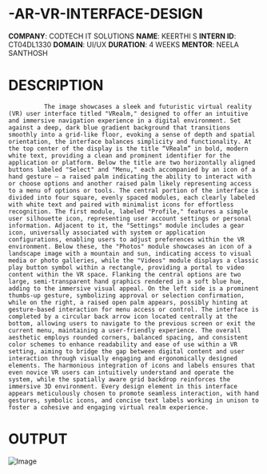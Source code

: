 # -AR-VR-INTERFACE-DESIGN
**COMPANY**: CODTECH IT SOLUTIONS
**NAME**: KEERTHI S
**INTERN ID**: CT04DL1330
**DOMAIN**: UI/UX
**DURATION**: 4 WEEKS 
**MENTOR**: NEELA SANTHOSH
# DESCRIPTION
              The image showcases a sleek and futuristic virtual reality (VR) user interface titled "VRealm," designed to offer an intuitive and immersive navigation experience in a digital environment. Set against a deep, dark blue gradient background that transitions smoothly into a grid-like floor, evoking a sense of depth and spatial orientation, the interface balances simplicity and functionality. At the top center of the display is the title “VRealm” in bold, modern white text, providing a clean and prominent identifier for the application or platform. Below the title are two horizontally aligned buttons labeled "Select" and "Menu," each accompanied by an icon of a hand gesture — a raised palm indicating the ability to interact with or choose options and another raised palm likely representing access to a menu of options or tools. The central portion of the interface is divided into four square, evenly spaced modules, each clearly labeled with white text and paired with minimalist icons for effortless recognition. The first module, labeled "Profile," features a simple user silhouette icon, representing user account settings or personal information. Adjacent to it, the "Settings" module includes a gear icon, universally associated with system or application configurations, enabling users to adjust preferences within the VR environment. Below these, the "Photos" module showcases an icon of a landscape image with a mountain and sun, indicating access to visual media or photo galleries, while the "Videos" module displays a classic play button symbol within a rectangle, providing a portal to video content within the VR space. Flanking the central options are two large, semi-transparent hand graphics rendered in a soft blue hue, adding to the immersive visual appeal. On the left side is a prominent thumbs-up gesture, symbolizing approval or selection confirmation, while on the right, a raised open palm appears, possibly hinting at gesture-based interaction for menu access or control. The interface is completed by a circular back arrow icon located centrally at the bottom, allowing users to navigate to the previous screen or exit the current menu, maintaining a user-friendly experience. The overall aesthetic employs rounded corners, balanced spacing, and consistent color schemes to enhance readability and ease of use within a VR setting, aiming to bridge the gap between digital content and user interaction through visually engaging and ergonomically designed elements. The harmonious integration of icons and labels ensures that even novice VR users can intuitively understand and operate the system, while the spatially aware grid backdrop reinforces the immersive 3D environment. Every design element in this interface appears meticulously chosen to promote seamless interaction, with hand gestures, symbolic icons, and concise text labels working in unison to foster a cohesive and engaging virtual realm experience.
# OUTPUT

![Image](https://github.com/user-attachments/assets/65dad6c9-9686-4a2a-9e17-f3be342c3c81)
